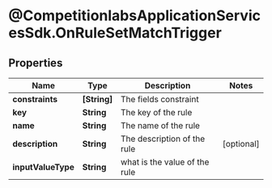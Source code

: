 # @CompetitionlabsApplicationServicesSdk.OnRuleSetMatchTrigger

## Properties

Name | Type | Description | Notes
------------ | ------------- | ------------- | -------------
**constraints** | **[String]** | The fields constraint | 
**key** | **String** | The key of the rule | 
**name** | **String** | The name of the rule | 
**description** | **String** | The description of the rule | [optional] 
**inputValueType** | **String** | what is the value of the rule | 


